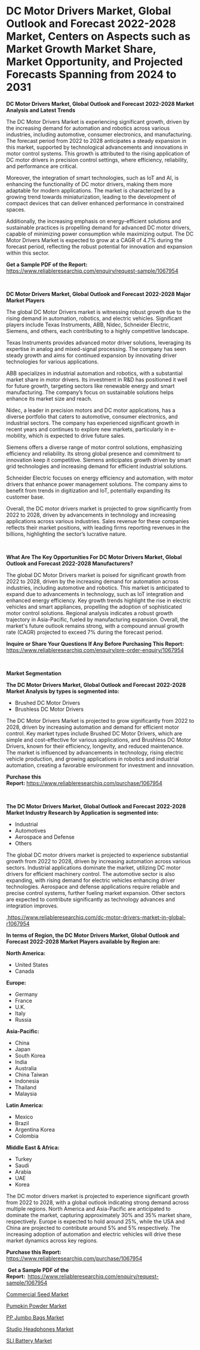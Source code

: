 <p><h1>DC Motor Drivers Market, Global Outlook and Forecast 2022-2028 Market, Centers on Aspects such as Market Growth Market Share, Market Opportunity, and Projected Forecasts Spanning from 2024 to 2031</h1></p><p><strong>DC Motor Drivers Market, Global Outlook and Forecast 2022-2028 Market Analysis and Latest Trends</strong></p>
<p><p>The DC Motor Drivers Market is experiencing significant growth, driven by the increasing demand for automation and robotics across various industries, including automotive, consumer electronics, and manufacturing. The forecast period from 2022 to 2028 anticipates a steady expansion in this market, supported by technological advancements and innovations in motor control systems. This growth is attributed to the rising application of DC motor drivers in precision control settings, where efficiency, reliability, and performance are critical.</p><p>Moreover, the integration of smart technologies, such as IoT and AI, is enhancing the functionality of DC motor drivers, making them more adaptable for modern applications. The market is characterized by a growing trend towards miniaturization, leading to the development of compact devices that can deliver enhanced performance in constrained spaces. </p><p>Additionally, the increasing emphasis on energy-efficient solutions and sustainable practices is propelling demand for advanced DC motor drivers, capable of minimizing power consumption while maximizing output. The DC Motor Drivers Market is expected to grow at a CAGR of 4.7% during the forecast period, reflecting the robust potential for innovation and expansion within this sector.</p></p>
<p><strong>Get a Sample PDF of the Report:&nbsp;</strong> <a href="https://www.reliableresearchiq.com/enquiry/request-sample/1067954">https://www.reliableresearchiq.com/enquiry/request-sample/1067954</a></p>
<p>&nbsp;</p>
<p><strong>DC Motor Drivers Market, Global Outlook and Forecast 2022-2028 Major Market Players</strong></p>
<p><p>The global DC Motor Drivers market is witnessing robust growth due to the rising demand in automation, robotics, and electric vehicles. Significant players include Texas Instruments, ABB, Nidec, Schneider Electric, Siemens, and others, each contributing to a highly competitive landscape.</p><p>Texas Instruments provides advanced motor driver solutions, leveraging its expertise in analog and mixed-signal processing. The company has seen steady growth and aims for continued expansion by innovating driver technologies for various applications.</p><p>ABB specializes in industrial automation and robotics, with a substantial market share in motor drivers. Its investment in R&D has positioned it well for future growth, targeting sectors like renewable energy and smart manufacturing. The company’s focus on sustainable solutions helps enhance its market size and reach.</p><p>Nidec, a leader in precision motors and DC motor applications, has a diverse portfolio that caters to automotive, consumer electronics, and industrial sectors. The company has experienced significant growth in recent years and continues to explore new markets, particularly in e-mobility, which is expected to drive future sales.</p><p>Siemens offers a diverse range of motor control solutions, emphasizing efficiency and reliability. Its strong global presence and commitment to innovation keep it competitive. Siemens anticipates growth driven by smart grid technologies and increasing demand for efficient industrial solutions.</p><p>Schneider Electric focuses on energy efficiency and automation, with motor drivers that enhance power management solutions. The company aims to benefit from trends in digitization and IoT, potentially expanding its customer base.</p><p>Overall, the DC motor drivers market is projected to grow significantly from 2022 to 2028, driven by advancements in technology and increasing applications across various industries. Sales revenue for these companies reflects their market positions, with leading firms reporting revenues in the billions, highlighting the sector’s lucrative nature.</p></p>
<p>&nbsp;</p>
<p><strong>What Are The Key Opportunities For DC Motor Drivers Market, Global Outlook and Forecast 2022-2028 Manufacturers?</strong></p>
<p><p>The global DC Motor Drivers market is poised for significant growth from 2022 to 2028, driven by the increasing demand for automation across industries, including automotive and robotics. This market is anticipated to expand due to advancements in technology, such as IoT integration and enhanced energy efficiency. Key growth trends highlight the rise in electric vehicles and smart appliances, propelling the adoption of sophisticated motor control solutions. Regional analysis indicates a robust growth trajectory in Asia-Pacific, fueled by manufacturing expansion. Overall, the market's future outlook remains strong, with a compound annual growth rate (CAGR) projected to exceed 7% during the forecast period.</p></p>
<p><strong>Inquire or Share Your Questions If Any Before Purchasing This Report:</strong> <a href="https://www.reliableresearchiq.com/enquiry/pre-order-enquiry/1067954">https://www.reliableresearchiq.com/enquiry/pre-order-enquiry/1067954</a></p>
<p>&nbsp;</p>
<p><strong>Market Segmentation</strong></p>
<p><strong>The DC Motor Drivers Market, Global Outlook and Forecast 2022-2028 Market Analysis by types is segmented into:</strong></p>
<p><ul><li>Brushed DC Motor Drivers</li><li>Brushless DC Motor Drivers</li></ul></p>
<p><p>The DC Motor Drivers Market is projected to grow significantly from 2022 to 2028, driven by increasing automation and demand for efficient motor control. Key market types include Brushed DC Motor Drivers, which are simple and cost-effective for various applications, and Brushless DC Motor Drivers, known for their efficiency, longevity, and reduced maintenance. The market is influenced by advancements in technology, rising electric vehicle production, and growing applications in robotics and industrial automation, creating a favorable environment for investment and innovation.</p></p>
<p><strong>Purchase this Report:&nbsp;</strong><a href="https://www.reliableresearchiq.com/purchase/1067954">https://www.reliableresearchiq.com/purchase/1067954</a></p>
<p>&nbsp;</p>
<p><strong>The DC Motor Drivers Market, Global Outlook and Forecast 2022-2028 Market Industry Research by Application is segmented into:</strong></p>
<p><ul><li>Industrial</li><li>Automotives</li><li>Aerospace and Defense</li><li>Others</li></ul></p>
<p><p>The global DC motor drivers market is projected to experience substantial growth from 2022 to 2028, driven by increasing automation across various sectors. Industrial applications dominate the market, utilizing DC motor drivers for efficient machinery control. The automotive sector is also expanding, with rising demand for electric vehicles enhancing driver technologies. Aerospace and defense applications require reliable and precise control systems, further fueling market expansion. Other sectors are expected to contribute significantly as technology advances and integration improves.</p></p>
<p><a href="https://www.reliableresearchiq.com/dc-motor-drivers-market-in-global-r1067954">&nbsp;https://www.reliableresearchiq.com/dc-motor-drivers-market-in-global-r1067954</a></p>
<p><strong>In terms of Region, the DC Motor Drivers Market, Global Outlook and Forecast 2022-2028 Market Players available by Region are:</strong></p>
<p>
    <p> <strong> North America: </strong>
        <ul>
            <li>United States</li>
            <li>Canada</li>
        </ul>
        </p> 
    <p> <strong> Europe: </strong>
        <ul>
            <li>Germany</li>
            <li>France</li>
            <li>U.K.</li>
            <li>Italy</li>
            <li>Russia</li>
        </ul>
        </p> 
    <p> <strong> Asia-Pacific: </strong>
        <ul>
            <li>China</li>
            <li>Japan</li>
            <li>South Korea</li>
            <li>India</li>
            <li>Australia</li>
            <li>China Taiwan</li>
            <li>Indonesia</li>
            <li>Thailand</li>
            <li>Malaysia</li>
        </ul>
        </p> 
    <p> <strong> Latin America: </strong>
        <ul>
            <li>Mexico</li>
            <li>Brazil</li>
            <li>Argentina Korea</li>
            <li>Colombia</li>
        </ul>
        </p> 
    <p> <strong> Middle East & Africa: </strong>
        <ul>
            <li>Turkey</li>
            <li>Saudi</li>
            <li>Arabia</li>
            <li>UAE</li>
            <li>Korea</li>
        </ul>
    </p>
    </p>
<p><p>The DC motor drivers market is projected to experience significant growth from 2022 to 2028, with a global outlook indicating strong demand across multiple regions. North America and Asia-Pacific are anticipated to dominate the market, capturing approximately 30% and 35% market share, respectively. Europe is expected to hold around 25%, while the USA and China are projected to contribute around 5% and 5% respectively. The increasing adoption of automation and electric vehicles will drive these market dynamics across key regions.</p></p>
<p><strong>Purchase this Report: </strong><a href="https://www.reliableresearchiq.com/purchase/1067954">https://www.reliableresearchiq.com/purchase/1067954</a></p>
<p>&nbsp;<strong>Get a Sample PDF of the Report:&nbsp;&nbsp;</strong><a href="https://www.reliableresearchiq.com/enquiry/request-sample/1067954">https://www.reliableresearchiq.com/enquiry/request-sample/1067954</a></p>
<p><strong></strong></p>
<p><p><a href="https://www.linkedin.com/pulse/what-innovations-market-trends-shaping-commercial-seed-amara-market-rpfqe?trackingId=LAXIwcCkTyi98n2IL49SfQ%3D%3D">Commercial Seed Market</a></p><p><a href="https://issuu.com/reportprime-2/docs/pumpkin-powder-market-size-2030.ppt_a7c0f8fff77b32">Pumpkin Powder Market</a></p><p><a href="https://www.linkedin.com/pulse/pp-jumbo-bags-market-research-report-forecast-growth-prospects-vxo3f?trackingId=reQ7aiDMTludMyNk74tgGw%3D%3D">PP Jumbo Bags Market</a></p><p><a href="https://medium.com/@kathleenjacksond658/the-studio-headphones-market-prioritizes-cost-control-and-efficiency-enhancement-0667551c34b4">Studio Headphones Market</a></p><p><a href="https://medium.com/@tyleolden34345/this-sli-battery-market-research-report-evaluates-the-key-market-trends-drivers-and-affecting-702ae3a5eac2">SLI Battery Market</a></p></p>